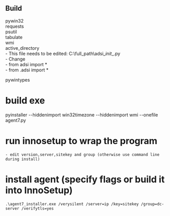 ## Build  
pywin32  
requests  
psutil  
tabulate  
wmi  
active_directory  
    - This file needs to be edited: C:\full_path\adsi\__init__.py  
    - Change  
        - from adsi import *  
        - from .adsi import *  
        
pywintypes  

# build exe  
pyinstaller --hiddenimport win32timezone --hiddenimport wmi --onefile agent7.py  

# run innosetup to wrap the program  
    - edit version,server,sitekey and group (otherwise use command line during install)

# install agent (specify flags or build it into InnoSetup)  
`.\agent7_installer.exe /verysilent /server=ip /key=sitekey /group=dc-server /verifytls=yes`  
